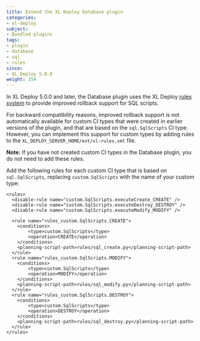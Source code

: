 ```yaml
---
title: Extend the XL Deploy Database plugin
categories:
- xl-deploy
subject:
- Bundled plugins
tags:
- plugin
- database
- sql
- rules
since:
- XL Deploy 5.0.0
weight: 354
---
```


In XL Deploy 5.0.0 and later, the Database plugin uses the XL Deploy [rules system](/xl-deploy/concept/getting-started-with-xl-deploy-rules.html) to provide improved rollback support for SQL scripts.

For backward compatibility reasons, improved rollback support is not automatically available for custom CI types that were created in earlier versions of the plugin, and that are based on the `sql.SqlScripts` CI type. However, you can implement this support for custom types by adding rules to the `XL_DEPLOY_SERVER_HOME/ext/xl-rules.xml` file.

**Note:** If you have not created custom CI types in the Database plugin, you do not need to add these rules.

Add the following rules for each custom CI type that is based on `sql.SqlScripts`, replacing `custom.SqlScripts` with the name of your custom type:

    <rules>
      <disable-rule name="custom.SqlScripts.executeCreate_CREATE" />
      <disable-rule name="custom.SqlScripts.executeDestroy_DESTROY" />
      <disable-rule name="custom.SqlScripts.executeModify_MODIFY" />

      <rule name="rules_custom.SqlScripts.CREATE">
        <conditions>
            <type>custom.SqlScripts</type>
            <operation>CREATE</operation>
        </conditions>
        <planning-script-path>rules/sql_create.py</planning-script-path>
      </rule>
      <rule name="rules_custom.SqlScripts.MODIFY">
        <conditions>
            <type>custom.SqlScripts</type>
            <operation>MODIFY</operation>
        </conditions>
        <planning-script-path>rules/sql_modify.py</planning-script-path>
      </rule>
      <rule name="rules_custom.SqlScripts.DESTROY">
        <conditions>
            <type>custom.SqlScripts</type>
            <operation>DESTROY</operation>
        </conditions>
        <planning-script-path>rules/sql_destroy.py</planning-script-path>
      </rule>
    </rules>
